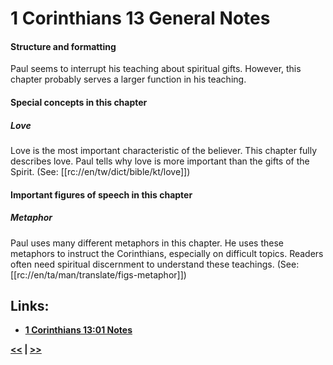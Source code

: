 # 1 Corinthians 13 General Notes

#### Structure and formatting

Paul seems to interrupt his teaching about spiritual gifts. However, this chapter probably serves a larger function in his teaching.

#### Special concepts in this chapter

##### Love

Love is the most important characteristic of the believer. This chapter fully describes love. Paul tells why love is more important than the gifts of the Spirit. (See: [[rc://en/tw/dict/bible/kt/love]])

#### Important figures of speech in this chapter

##### Metaphor

Paul uses many different metaphors in this chapter. He uses these metaphors to instruct the Corinthians, especially on difficult topics. Readers often need spiritual discernment to understand these teachings. (See: [[rc://en/ta/man/translate/figs-metaphor]])

## Links:

* __[1 Corinthians 13:01 Notes](./01.md)__

__[<<](../12/intro.md) | [>>](../14/intro.md)__
